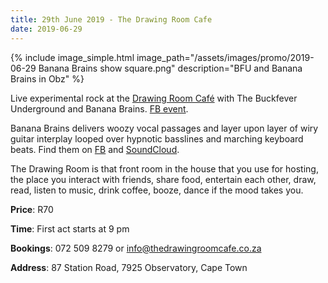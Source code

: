 ```yaml
---
title: 29th June 2019 - The Drawing Room Cafe
date: 2019-06-29
---
```


<div class="medium center">
    {% include image_simple.html
        image_path="/assets/images/promo/2019-06-29 Banana Brains show square.png"
        description="BFU and Banana Brains in Obz"
    %}
</div>

Live experimental rock at the [Drawing Room Café](https://www.facebook.com/thedrawingroomcafe/) with The Buckfever Underground and Banana Brains. [FB event](https://www.facebook.com/events/893361297666433/).

Banana Brains delivers woozy vocal passages and layer upon layer of wiry guitar interplay looped over hypnotic basslines and marching keyboard beats. Find them on [FB](https://www.facebook.com/bananabrainshithouse/) and [SoundCloud](https://soundcloud.com/bananabrainshithouse/).

The Drawing Room is that front room in the house that you use for hosting, the place you interact with friends, share food, entertain each other, draw, read, listen to music, drink coffee, booze, dance if the mood takes you.

**Price**: R70

**Time**: First act starts at 9 pm

**Bookings**: 072 509 8279 or <info@thedrawingroomcafe.co.za>

**Address**: 87 Station Road, 7925 Observatory, Cape Town
